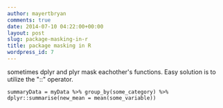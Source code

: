```yaml
---
author: mayertbryan
comments: true
date: 2014-07-10 04:22:00+00:00
layout: post
slug: package-masking-in-r
title: package masking in R
wordpress_id: 7
---
```


sometimes dplyr and plyr mask eachother's functions. Easy solution is to utilize the "::" operator.



    
    summaryData = myData %>% group_by(some_category) %>% 
    dplyr::summarise(new_mean = mean(some_variable)) 
